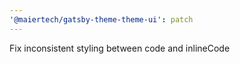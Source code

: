 ```yaml
---
'@maiertech/gatsby-theme-theme-ui': patch
---
```


Fix inconsistent styling between code and inlineCode
